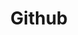 ---
title: "Github"
description: "You are viewing GitHub category"
slug: "github"
image: "github.webp"
---